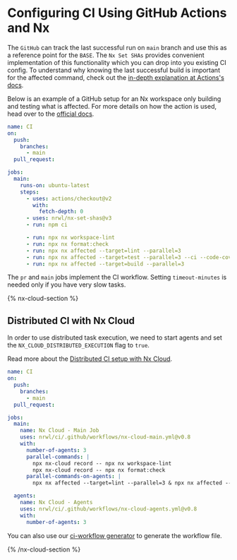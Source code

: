 # Configuring CI Using GitHub Actions and Nx

The `GitHub` can track the last successful run on `main` branch and use this as a reference point for the `BASE`. The `Nx Set SHAs` provides convenient implementation of this functionality which you can drop into you existing CI config.
To understand why knowing the last successful build is important for the affected command, check out the [in-depth explanation at Actions's docs](https://github.com/marketplace/actions/nx-set-shas#background).

Below is an example of a GitHub setup for an Nx workspace only building and testing what is affected. For more details on how the action is used, head over to the [official docs](https://github.com/marketplace/actions/nx-set-shas).

```yaml
name: CI
on:
  push:
    branches:
      - main
  pull_request:

jobs:
  main:
    runs-on: ubuntu-latest
    steps:
      - uses: actions/checkout@v2
        with:
          fetch-depth: 0
      - uses: nrwl/nx-set-shas@v3
      - run: npm ci

      - run: npx nx workspace-lint
      - run: npx nx format:check
      - run: npx nx affected --target=lint --parallel=3
      - run: npx nx affected --target=test --parallel=3 --ci --code-coverage
      - run: npx nx affected --target=build --parallel=3
```

The `pr` and `main` jobs implement the CI workflow. Setting `timeout-minutes` is needed only if you have very slow tasks.

{% nx-cloud-section %}

## Distributed CI with Nx Cloud

In order to use distributed task execution, we need to start agents and set the `NX_CLOUD_DISTRIBUTED_EXECUTION` flag to `true`.

Read more about the [Distributed CI setup with Nx Cloud](/recipes/ci/ci-setup#distributed-ci-with-nx-cloud).

```yaml
name: CI
on:
  push:
    branches:
      - main
  pull_request:

jobs:
  main:
    name: Nx Cloud - Main Job
    uses: nrwl/ci/.github/workflows/nx-cloud-main.yml@v0.8
    with:
      number-of-agents: 3
      parallel-commands: |
        npx nx-cloud record -- npx nx workspace-lint
        npx nx-cloud record -- npx nx format:check
      parallel-commands-on-agents: |
        npx nx affected --target=lint --parallel=3 & npx nx affected --target=test --parallel=3 --ci --code-coverage & npx nx affected --target=build --parallel=3

  agents:
    name: Nx Cloud - Agents
    uses: nrwl/ci/.github/workflows/nx-cloud-agents.yml@v0.8
    with:
      number-of-agents: 3
```

You can also use our [ci-workflow generator](/packages/workspace/generators/ci-workflow) to generate the workflow file.

{% /nx-cloud-section %}

